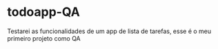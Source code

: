 # todoapp-QA
Testarei as funcionalidades de um app de lista de tarefas, esse é o meu primeiro projeto como QA
